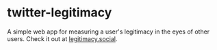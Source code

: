 # twitter-legitimacy
A simple web app for measuring a user's legitimacy in the eyes of other users. Check it out at [legitimacy.social](https://legitimacy.social).
